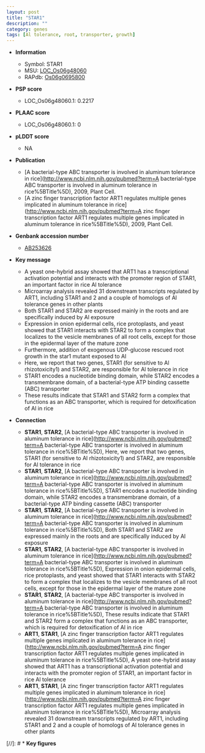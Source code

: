 ```yaml
---
layout: post
title: "STAR1"
description: ""
category: genes
tags: [Al tolerance, root, transporter, growth]
---
```


* **Information**  
    + Symbol: STAR1  
    + MSU: [LOC_Os06g48060](http://rice.plantbiology.msu.edu/cgi-bin/ORF_infopage.cgi?orf=LOC_Os06g48060)  
    + RAPdb: [Os06g0695800](http://rapdb.dna.affrc.go.jp/viewer/gbrowse_details/irgsp1?name=Os06g0695800)  

* **PSP score**  
    + LOC_Os06g48060.1: 0.2217 

* **PLAAC score**  
    + LOC_Os06g48060.1: 0 

* **pLDDT score**
    + NA


* **Publication**  
    + [A bacterial-type ABC transporter is involved in aluminum tolerance in rice](http://www.ncbi.nlm.nih.gov/pubmed?term=A bacterial-type ABC transporter is involved in aluminum tolerance in rice%5BTitle%5D), 2009, Plant Cell.
    + [A zinc finger transcription factor ART1 regulates multiple genes implicated in aluminum tolerance in rice](http://www.ncbi.nlm.nih.gov/pubmed?term=A zinc finger transcription factor ART1 regulates multiple genes implicated in aluminum tolerance in rice%5BTitle%5D), 2009, Plant Cell.

* **Genbank accession number**  
    + [AB253626](http://www.ncbi.nlm.nih.gov/nuccore/AB253626)

* **Key message**  
    + A yeast one-hybrid assay showed that ART1 has a transcriptional activation potential and interacts with the promoter region of STAR1, an important factor in rice Al tolerance
    + Microarray analysis revealed 31 downstream transcripts regulated by ART1, including STAR1 and 2 and a couple of homologs of Al tolerance genes in other plants
    + Both STAR1 and STAR2 are expressed mainly in the roots and are specifically induced by Al exposure
    + Expression in onion epidermal cells, rice protoplasts, and yeast showed that STAR1 interacts with STAR2 to form a complex that localizes to the vesicle membranes of all root cells, except for those in the epidermal layer of the mature zone
    + Furthermore, addition of exogenous UDP-glucose rescued root growth in the star1 mutant exposed to Al
    + Here, we report that two genes, STAR1 (for sensitive to Al rhizotoxicity1) and STAR2, are responsible for Al tolerance in rice
    + STAR1 encodes a nucleotide binding domain, while STAR2 encodes a transmembrane domain, of a bacterial-type ATP binding cassette (ABC) transporter
    + These results indicate that STAR1 and STAR2 form a complex that functions as an ABC transporter, which is required for detoxification of Al in rice

* **Connection**  
    + __STAR1__, __STAR2__, [A bacterial-type ABC transporter is involved in aluminum tolerance in rice](http://www.ncbi.nlm.nih.gov/pubmed?term=A bacterial-type ABC transporter is involved in aluminum tolerance in rice%5BTitle%5D), Here, we report that two genes, STAR1 (for sensitive to Al rhizotoxicity1) and STAR2, are responsible for Al tolerance in rice
    + __STAR1__, __STAR2__, [A bacterial-type ABC transporter is involved in aluminum tolerance in rice](http://www.ncbi.nlm.nih.gov/pubmed?term=A bacterial-type ABC transporter is involved in aluminum tolerance in rice%5BTitle%5D), STAR1 encodes a nucleotide binding domain, while STAR2 encodes a transmembrane domain, of a bacterial-type ATP binding cassette (ABC) transporter
    + __STAR1__, __STAR2__, [A bacterial-type ABC transporter is involved in aluminum tolerance in rice](http://www.ncbi.nlm.nih.gov/pubmed?term=A bacterial-type ABC transporter is involved in aluminum tolerance in rice%5BTitle%5D), Both STAR1 and STAR2 are expressed mainly in the roots and are specifically induced by Al exposure
    + __STAR1__, __STAR2__, [A bacterial-type ABC transporter is involved in aluminum tolerance in rice](http://www.ncbi.nlm.nih.gov/pubmed?term=A bacterial-type ABC transporter is involved in aluminum tolerance in rice%5BTitle%5D), Expression in onion epidermal cells, rice protoplasts, and yeast showed that STAR1 interacts with STAR2 to form a complex that localizes to the vesicle membranes of all root cells, except for those in the epidermal layer of the mature zone
    + __STAR1__, __STAR2__, [A bacterial-type ABC transporter is involved in aluminum tolerance in rice](http://www.ncbi.nlm.nih.gov/pubmed?term=A bacterial-type ABC transporter is involved in aluminum tolerance in rice%5BTitle%5D), These results indicate that STAR1 and STAR2 form a complex that functions as an ABC transporter, which is required for detoxification of Al in rice
    + __ART1__, __STAR1__, [A zinc finger transcription factor ART1 regulates multiple genes implicated in aluminum tolerance in rice](http://www.ncbi.nlm.nih.gov/pubmed?term=A zinc finger transcription factor ART1 regulates multiple genes implicated in aluminum tolerance in rice%5BTitle%5D), A yeast one-hybrid assay showed that ART1 has a transcriptional activation potential and interacts with the promoter region of STAR1, an important factor in rice Al tolerance
    + __ART1__, __STAR1__, [A zinc finger transcription factor ART1 regulates multiple genes implicated in aluminum tolerance in rice](http://www.ncbi.nlm.nih.gov/pubmed?term=A zinc finger transcription factor ART1 regulates multiple genes implicated in aluminum tolerance in rice%5BTitle%5D), Microarray analysis revealed 31 downstream transcripts regulated by ART1, including STAR1 and 2 and a couple of homologs of Al tolerance genes in other plants

[//]: # * **Key figures**  


